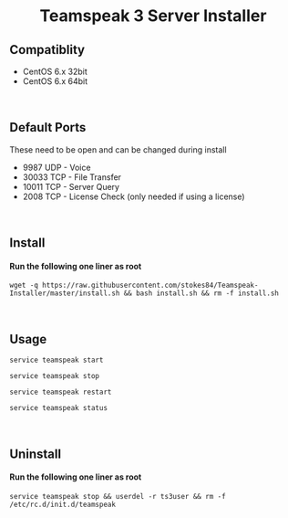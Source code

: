 <h1 align='center'>Teamspeak 3 Server Installer</p>


Compatiblity
----------------
+ CentOS 6.x 32bit
+ CentOS 6.x 64bit

<br/>

Default Ports
-----------------
These need to be open and can be changed during install
+ 9987 UDP - Voice
+ 30033 TCP - File Transfer
+ 10011 TCP - Server Query
+ 2008 TCP - License Check (only needed if using a license)

<br/>

Install
-----------

#### Run the following one liner as root
```
wget -q https://raw.githubusercontent.com/stokes84/Teamspeak-Installer/master/install.sh && bash install.sh && rm -f install.sh
```

<br/>

Usage
---------

```service teamspeak start```

```service teamspeak stop```

```service teamspeak restart```

```service teamspeak status```

<br/>

Uninstall
-------------

#### Run the following one liner as root
```service teamspeak stop && userdel -r ts3user && rm -f /etc/rc.d/init.d/teamspeak```
